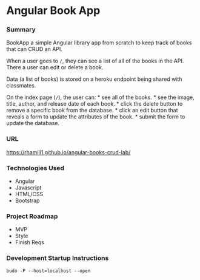 # Angular Book App

### Summary

BookApp a simple Angular library app from scratch to keep track of books that can CRUD an API.

When a user goes to `/`, they can see a list of all of the books in the API. There a user can edit or delete a book.

Data (a list of books) is stored on a heroku endpoint being shared with classmates.

On the index page (`/`), the user can:
    * see all of the books.
    * see the image, title, author, and release date of each book.
    * click the delete button to remove a specific book from the database.
    * click an edit button that reveals a form to update the attributes of the book.
    * submit the form to update the database.
    
### URL
https://rhamill1.github.io/angular-books-crud-lab/

### Technologies Used
- Angular
- Javascript
- HTML/CSS
- Bootstrap

### Project Roadmap
- MVP
- Style
- Finish Reqs

### Development Startup Instructions
```budo -P --host=localhost --open```
